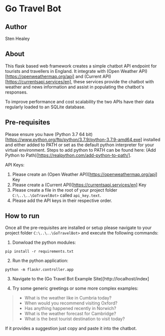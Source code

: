 # Go Travel Bot
 
## Author
Sten Healey

## About
This flask based web framework creates a simple chatbot API endpoint for tourists and travellers in England. 
It integrate with (Open Weather API)[https://openweathermap.org/api] and (Current API)[https://currentsapi.services/en], these services provide
the chatbot with weather and news information and assist in populating the chatbot's responses. 

To improve performance and cost scalability the two APIs have their data regularly loaded to an SQLite database. 

## Pre-requisites

Please ensure you have (Python 3.7 64 bit)[https://www.python.org/ftp/python/3.7.9/python-3.7.9-amd64.exe] installed and either added to PATH or set as the default python interpreter for your
virtual environment. Steps to add python to PATH can be found here: (Add Python to Path)[https://realpython.com/add-python-to-path/].

API Keys:
1. Please create an (Open Weather API)[https://openweathermap.org/api] Key
2. Please create a (Current API)[https://currentsapi.services/en] Key
3. Please create a file in the root of your project folder `C:\..\..\GoTravelBot>` called `api_key.text`.
4. Please add the API keys in their respective order.

## How to run
Once all the pre-requisites are installed or setup please navigate to your project folder `C:\..\..\GoTravelBot>` and execute the
following commands:

1. Donwload the python modules:

```console
pip install -r requirements.txt
```

2. Run the python application:

```console
python -m flaskr.controller.app
```

3. Navigate to the (Go Travel Bot Example Site)[http://localhost/index]


4. Try some generic greetings or some more complex examples:

>- What is the weather like in Cumbria today?
>- When would you recommend visiting Oxford?
>- Has anything happened recently in Norwich?
>- What is the weather forecast for Cambridge?
>- What is the best tourist destination to visit today?

If it provides a suggestion just copy and paste it into the chatbot.
